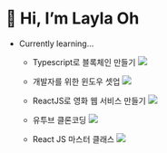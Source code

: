 # 👋 Hi, I’m Layla Oh 

- Currently learning...

  - Typescript로 블록체인 만들기 ![](https://us-central1-progress-markdown.cloudfunctions.net/progress/100)

  - 개발자를 위한 윈도우 셋업 ![](https://us-central1-progress-markdown.cloudfunctions.net/progress/100)
  - ReactJS로 영화 웹 서비스 만들기 ![](https://us-central1-progress-markdown.cloudfunctions.net/progress/61)
  - 유투브 클론코딩  ![](https://us-central1-progress-markdown.cloudfunctions.net/progress/8)

  - React JS 마스터 클래스 ![](https://us-central1-progress-markdown.cloudfunctions.net/progress/21)


<!---
jenny7120/jenny7120 is a ✨ special ✨ repository because its `README.md` (this file) appears on your GitHub profile.
You can click the Preview link to take a look at your changes.
--->
